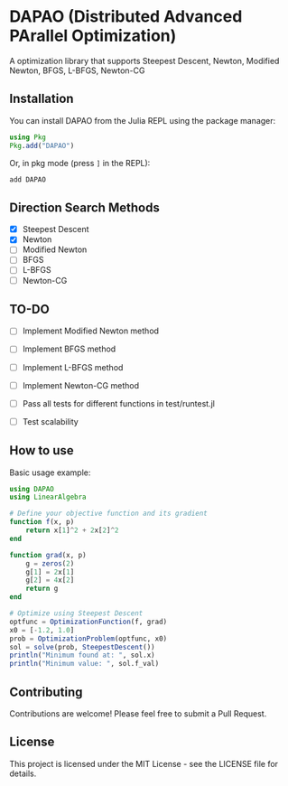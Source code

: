 # DAPAO (Distributed Advanced PArallel Optimization)

A optimization library that supports Steepest Descent, Newton, Modified Newton, BFGS, L-BFGS, Newton-CG

## Installation

You can install DAPAO from the Julia REPL using the package manager:

```julia
using Pkg
Pkg.add("DAPAO")
```

Or, in pkg mode (press `]` in the REPL):

```julia
add DAPAO
```

## Direction Search Methods
- [x] Steepest Descent
- [x] Newton
- [ ] Modified Newton
- [ ] BFGS
- [ ] L-BFGS
- [ ] Newton-CG

## TO-DO
- [ ] Implement Modified Newton method
- [ ] Implement BFGS method
- [ ] Implement L-BFGS method
- [ ] Implement Newton-CG method
- [ ] Pass all tests for different functions in test/runtest.jl
- [ ] Test scalability


## How to use

Basic usage example:

```julia
using DAPAO
using LinearAlgebra

# Define your objective function and its gradient
function f(x, p)
    return x[1]^2 + 2x[2]^2
end

function grad(x, p)
    g = zeros(2)
    g[1] = 2x[1]
    g[2] = 4x[2]
    return g
end

# Optimize using Steepest Descent
optfunc = OptimizationFunction(f, grad)
x0 = [-1.2, 1.0]
prob = OptimizationProblem(optfunc, x0)
sol = solve(prob, SteepestDescent())
println("Minimum found at: ", sol.x)
println("Minimum value: ", sol.f_val)
```

## Contributing

Contributions are welcome! Please feel free to submit a Pull Request.

## License

This project is licensed under the MIT License - see the LICENSE file for details.
